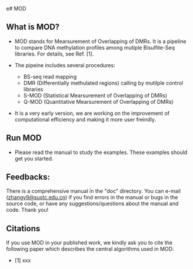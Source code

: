 e# MOD

## What is MOD?

* MOD stands for Mearsurement of Overlapping of DMRs. It is a pipeline to compare DNA methylation profiles among mutiple Bisulfite-Seq libraries. For details, see Ref. [1].

* The pipeine includes several procedures:
   * BS-seq read mapping
   * DMR (Differentially methulated regions) calling by mutilple control libraries
   * S-MOD (Statistical Mearsurement of Overlapping of DMRs)
   * Q-MOD (Quantitative Mearsurement of Overlapping of DMRs)
   
* It is a very early version, we are working on the improvement of computational efficiency and making it more user freindly. 

## Run MOD

* Please read the manual to study the examples. These examples should get you started. 

## Feedbacks:

There is a comprehensive manual in the "doc" directory. You can e-mail (zhangy9@sustc.edu.cn) if you find errors in the manual or bugs in the source code, or have any suggestions/questions about the manual and code. Thank you!

## Citations

If you use MOD in your published work, we kindly ask you to cite the following paper which describes the central algorithms used in MOD:
* [1] xxx


